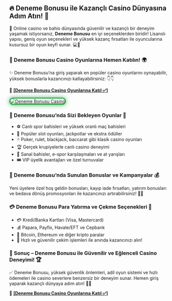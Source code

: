 <h2>🔥 Deneme Bonusu ile Kazançlı Casino Dünyasına Adım Atın! 🎰</h2>
<p>🎰 Online casino ve bahis dünyasında güvenilir ve kazançlı bir deneyim yaşamak istiyorsanız, <strong>Deneme Bonusu</strong> en iyi seçeneklerden biridir! Lisanslı yapısı, geniş oyun seçenekleri ve yüksek kazanç fırsatları ile oyuncularına kusursuz bir oyun keyfi sunar. 💻🚀</p>

<h3>🔗 Deneme Bonusu Casino Oyunlarına Hemen Katılın! 🌍</h3>
<p>✨ Deneme Bonusu’na giriş yaparak en popüler casino oyunlarını oynayabilir, yüksek bonuslarla kazancınızı katlayabilirsiniz: 👇👇</p>
<p>🔗 <a href="http://www.redly.vip/3A5tsFl" target="_blank"><strong>[Deneme Bonusu Casino Oyunlarına Katıl ✅]</strong></a></p>

<a href="http://www.redly.vip/3A5tsFl" title="Deneme Bonusu Casino"> 
<img src="https://i.ibb.co/BtMhhf6/g-venligiris.jpg" alt="Deneme Bonusu Casino" style="max-width: 100%; border: 3px solid #28a745; border-radius: 15px; box-shadow: 0px 0px 15px rgba(40, 167, 69, 0.8);"> 
</a>

<h3>🎲 Deneme Bonusu’nda Sizi Bekleyen Oyunlar 🎯</h3>
<ul>
<li>⚽ Canlı spor bahisleri ve yüksek oranlı maç bahisleri</li>
<li>🎰 Popüler slot oyunları, jackpotlar ve ekstra ödüller</li>
<li>🃏 Poker, rulet, blackjack, baccarat gibi klasik casino oyunları</li>
<li>🏆 Gerçek krupiyelerle canlı casino deneyimi</li>
<li>🐎 Sanal bahisler, e-spor karşılaşmaları ve at yarışları</li>
<li>🎟️ VIP üyelik avantajları ve özel turnuvalar</li>
</ul>

<h3>🎁 Deneme Bonusu’nda Sunulan Bonuslar ve Kampanyalar 💰</h3>
<p>Yeni üyelere özel hoş geldin bonusları, kayıp iade fırsatları, yatırım bonusları ve bedava dönüş promosyonları ile kazancınızı artırabilirsiniz! 🚀🎉</p>

<h3>💳 Deneme Bonusu Para Yatırma ve Çekme Seçenekleri 💸</h3>
<ul>
<li>💳 Kredi/Banka Kartları (Visa, Mastercard)</li>
<li>💰 Papara, Payfix, Havale/EFT ve Cepbank</li>
<li>📲 Bitcoin, Ethereum ve diğer kripto paralar</li>
<li>🔄 Hızlı ve güvenilir çekim işlemleri ile anında kazancınızı alın!</li>
</ul>

<h3>🎯 Sonuç – Deneme Bonusu ile Güvenilir ve Eğlenceli Casino Deneyimi! 🏆</h3>
<p>✅ Deneme Bonusu, yüksek güvenlik önlemleri, adil oyun sistemi ve hızlı ödemeleri ile casino severlere benzersiz bir deneyim sunar. Hemen giriş yaparak kazançlı dünyaya adım atın! 🎉🔥</p>

<p>🔗 <a href="http://www.redly.vip/3A5tsFl" target="_blank"><strong>[Deneme Bonusu Casino Oyunlarına Katıl ✅]</strong></a></p>
